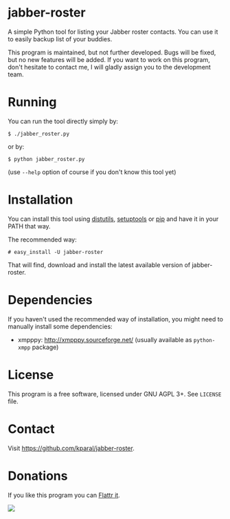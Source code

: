 jabber-roster
=============

A simple Python tool for listing your Jabber roster contacts. You can use it to easily backup list of your buddies.

This program is maintained, but not further developed. Bugs will be fixed, but no new features will be added. If you want to work on this program, don't hesitate to contact me, I will gladly assign you to the development team.

Running
=======

You can run the tool directly simply by:

    $ ./jabber_roster.py

or by:

    $ python jabber_roster.py

(use `--help` option of course if you don't know this tool yet)


Installation
============

You can install this tool using [distutils][], [setuptools][] or [pip][] and have it in your PATH that way.

The recommended way:

    # easy_install -U jabber-roster
  
That will find, download and install the latest available version of jabber-roster.

[distutils]:  http://docs.python.org/install/index.html#install-index
[setuptools]: http://peak.telecommunity.com/DevCenter/setuptools
[pip]:        http://pip.openplans.org/


Dependencies
============

If you haven't used the recommended way of installation, you might need to manually install some dependencies:

 * xmpppy: <http://xmpppy.sourceforge.net/> (usually available as `python-xmpp` package)


License
=======

This program is a free software, licensed under GNU AGPL 3+. See `LICENSE` file.


Contact
=======

Visit <https://github.com/kparal/jabber-roster>.


Donations
=========

If you like this program you can [Flattr it](https://flattr.com/thing/78799/jabber-roster).

[![](http://api.flattr.com/button/flattr-badge-large.png)](https://flattr.com/thing/78799/jabber-roster)

